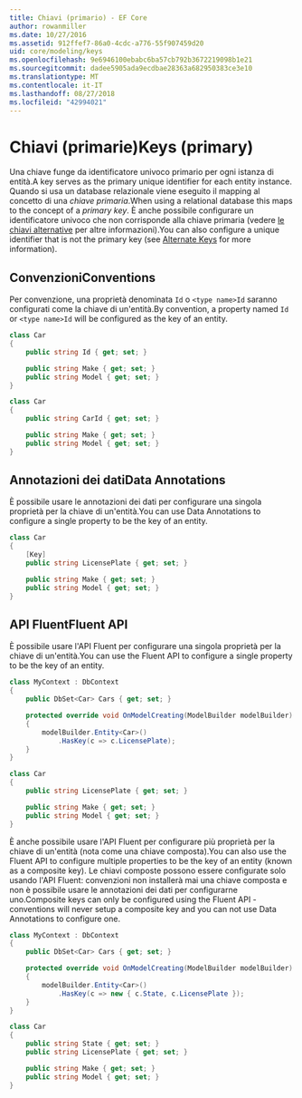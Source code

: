 ```yaml
---
title: Chiavi (primario) - EF Core
author: rowanmiller
ms.date: 10/27/2016
ms.assetid: 912ffef7-86a0-4cdc-a776-55f907459d20
uid: core/modeling/keys
ms.openlocfilehash: 9e6946100ebabc6ba57cb792b3672219098b1e21
ms.sourcegitcommit: dadee5905ada9ecdbae28363a682950383ce3e10
ms.translationtype: MT
ms.contentlocale: it-IT
ms.lasthandoff: 08/27/2018
ms.locfileid: "42994021"
---
```

# <a name="keys-primary"></a><span data-ttu-id="715d1-102">Chiavi (primarie)</span><span class="sxs-lookup"><span data-stu-id="715d1-102">Keys (primary)</span></span>

<span data-ttu-id="715d1-103">Una chiave funge da identificatore univoco primario per ogni istanza di entità.</span><span class="sxs-lookup"><span data-stu-id="715d1-103">A key serves as the primary unique identifier for each entity instance.</span></span> <span data-ttu-id="715d1-104">Quando si usa un database relazionale viene eseguito il mapping al concetto di una *chiave primaria*.</span><span class="sxs-lookup"><span data-stu-id="715d1-104">When using a relational database this maps to the concept of a *primary key*.</span></span> <span data-ttu-id="715d1-105">È anche possibile configurare un identificatore univoco che non corrisponde alla chiave primaria (vedere [le chiavi alternative](alternate-keys.md) per altre informazioni).</span><span class="sxs-lookup"><span data-stu-id="715d1-105">You can also configure a unique identifier that is not the primary key (see [Alternate Keys](alternate-keys.md) for more information).</span></span>

## <a name="conventions"></a><span data-ttu-id="715d1-106">Convenzioni</span><span class="sxs-lookup"><span data-stu-id="715d1-106">Conventions</span></span>

<span data-ttu-id="715d1-107">Per convenzione, una proprietà denominata `Id` o `<type name>Id` saranno configurati come la chiave di un'entità.</span><span class="sxs-lookup"><span data-stu-id="715d1-107">By convention, a property named `Id` or `<type name>Id` will be configured as the key of an entity.</span></span>

<!-- [!code-csharp[Main](samples/core/Modeling/Conventions/Samples/KeyId.cs?highlight=3)] -->
``` csharp
class Car
{
    public string Id { get; set; }

    public string Make { get; set; }
    public string Model { get; set; }
}
```

<!-- [!code-csharp[Main](samples/core/Modeling/Conventions/Samples/KeyTypeNameId.cs?highlight=3)] -->
``` csharp
class Car
{
    public string CarId { get; set; }

    public string Make { get; set; }
    public string Model { get; set; }
}
```

## <a name="data-annotations"></a><span data-ttu-id="715d1-108">Annotazioni dei dati</span><span class="sxs-lookup"><span data-stu-id="715d1-108">Data Annotations</span></span>

<span data-ttu-id="715d1-109">È possibile usare le annotazioni dei dati per configurare una singola proprietà per la chiave di un'entità.</span><span class="sxs-lookup"><span data-stu-id="715d1-109">You can use Data Annotations to configure a single property to be the key of an entity.</span></span>

<!-- [!code-csharp[Main](samples/core/Modeling/DataAnnotations/Samples/KeySingle.cs?highlight=3,4)] -->
``` csharp
class Car
{
    [Key]
    public string LicensePlate { get; set; }

    public string Make { get; set; }
    public string Model { get; set; }
}
```

## <a name="fluent-api"></a><span data-ttu-id="715d1-110">API Fluent</span><span class="sxs-lookup"><span data-stu-id="715d1-110">Fluent API</span></span>

<span data-ttu-id="715d1-111">È possibile usare l'API Fluent per configurare una singola proprietà per la chiave di un'entità.</span><span class="sxs-lookup"><span data-stu-id="715d1-111">You can use the Fluent API to configure a single property to be the key of an entity.</span></span>

<!-- [!code-csharp[Main](samples/core/Modeling/FluentAPI/Samples/KeySingle.cs?highlight=7,8)] -->
``` csharp
class MyContext : DbContext
{
    public DbSet<Car> Cars { get; set; }

    protected override void OnModelCreating(ModelBuilder modelBuilder)
    {
        modelBuilder.Entity<Car>()
            .HasKey(c => c.LicensePlate);
    }
}

class Car
{
    public string LicensePlate { get; set; }

    public string Make { get; set; }
    public string Model { get; set; }
}
```

<span data-ttu-id="715d1-112">È anche possibile usare l'API Fluent per configurare più proprietà per la chiave di un'entità (nota come una chiave composta).</span><span class="sxs-lookup"><span data-stu-id="715d1-112">You can also use the Fluent API to configure multiple properties to be the key of an entity (known as a composite key).</span></span> <span data-ttu-id="715d1-113">Le chiavi composte possono essere configurate solo usando l'API Fluent: convenzioni non installerà mai una chiave composta e non è possibile usare le annotazioni dei dati per configurarne uno.</span><span class="sxs-lookup"><span data-stu-id="715d1-113">Composite keys can only be configured using the Fluent API - conventions will never setup a composite key and you can not use Data Annotations to configure one.</span></span>

<!-- [!code-csharp[Main](samples/core/Modeling/FluentAPI/Samples/KeyComposite.cs?highlight=7,8)] -->
``` csharp
class MyContext : DbContext
{
    public DbSet<Car> Cars { get; set; }

    protected override void OnModelCreating(ModelBuilder modelBuilder)
    {
        modelBuilder.Entity<Car>()
            .HasKey(c => new { c.State, c.LicensePlate });
    }
}

class Car
{
    public string State { get; set; }
    public string LicensePlate { get; set; }

    public string Make { get; set; }
    public string Model { get; set; }
}
```

